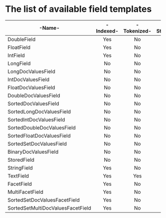 # The list of available field templates

-Name-                            | -Indexed- | -Tokenized- | -Stored- | -DocValues- | -Facet- | -Sort-
--------------------------------- | :--------:| :----------:| :------: | :---------: | :-----: | :----:
DoubleField                       | Yes       | No          | No       | No          | No      | Yes
FloatField                        | Yes       | No          | No       | No          | No      | Yes
IntField                          | Yes       | No          | No       | No          | No      | Yes
LongField                         | No        | No          | No       | No          | No      | Yes
LongDocValuesField                | No        | No          | Yes      | Yes         | No      | Yes
IntDocValuesField                 | No        | No          | Yes      | Yes         | No      | Yes
FloatDocValuesField               | No        | No          | Yes      | Yes         | No      | Yes
DoubleDocValuesField              | No        | No          | Yes      | Yes         | No      | Yes
SortedDocValuesField              | No        | No          | Yes      | Yes         | No      | Yes
SortedLongDocValuesField          | No        | No          | Yes      | Yes         | No      | Yes
SortedIntDocValuesField           | No        | No          | Yes      | Yes         | No      | Yes
SortedDoubleDocValuesField        | No        | No          | Yes      | Yes         | No      | Yes
SortedFloatDocValuesField         | No        | No          | Yes      | Yes         | No      | Yes
SortedSetDocValuesField           | No        | No          | Yes      | Yes         | No      | Yes
BinaryDocValuesField              | No        | No          | Yes      | Yes         | No      | Yes
StoredField                       | No        | No          | Yes      | No          | No      | No
StringField                       | Yes       | No          | No       | No          | No      | No
TextField                         | Yes       | Yes         | No       | No          | No      | No
FacetField                        | Yes       | No          | No       | No          | Yes     | No
MultiFacetField                   | Yes       | No          | No       | No          | Yes     | No
SortedSetDocValuesFacetField      | Yes       | No          | No       | Yes         | Yes     | No
SortedSetMultiDocValuesFacetField | Yes       | No          | No       | Yes         | Yes     | No